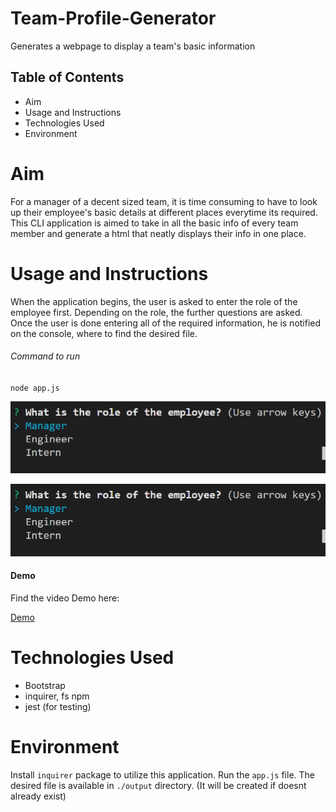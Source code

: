# Team-Profile-Generator
Generates a webpage to display a team's basic information

## Table of Contents

- Aim
- Usage and Instructions
- Technologies Used
- Environment

# Aim
For a manager of a decent sized team, it is time consuming to have to look up their employee's basic details at different places everytime its required. This CLI application is aimed to take in all the basic info of every team member and generate a html that neatly displays their info in one place.

# Usage and Instructions
When the application begins, the user is asked to enter the role of the employee first. Depending on the role, the further questions are asked. Once the user is done entering all of the required information, he is notified on the console, where to find the desired file. 

###### Command to run

`node app.js`

![Demo Picture](./assets/1Demo.png)

![Demo Picture](./assets/1Demo.png)

#### Demo

Find the video Demo here:
 
[Demo](https://drive.google.com/file/d/1xYcHNiHgQ4wYVqmB0CtRNGV1NFRvvIya/view)

# Technologies Used

- Bootstrap 
- inquirer, fs npm
- jest (for testing)

# Environment

Install `inquirer` package to utilize this application.
Run the `app.js` file.
The desired file is available in `./output` directory. (It will be created if doesnt already exist)


